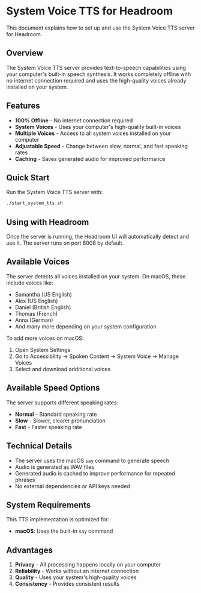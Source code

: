# System Voice TTS for Headroom

This document explains how to set up and use the System Voice TTS server for Headroom.

## Overview

The System Voice TTS server provides text-to-speech capabilities using your computer's built-in speech synthesis. It works completely offline with no internet connection required and uses the high-quality voices already installed on your system.

## Features

- **100% Offline** - No internet connection required
- **System Voices** - Uses your computer's high-quality built-in voices
- **Multiple Voices** - Access to all system voices installed on your computer
- **Adjustable Speed** - Change between slow, normal, and fast speaking rates
- **Caching** - Saves generated audio for improved performance

## Quick Start

Run the System Voice TTS server with:

```bash
./start_system_tts.sh
```

## Using with Headroom

Once the server is running, the Headroom UI will automatically detect and use it. The server runs on port 8008 by default.

## Available Voices

The server detects all voices installed on your system. On macOS, these include voices like:

- Samantha (US English)
- Alex (US English)
- Daniel (British English)
- Thomas (French)
- Anna (German)
- And many more depending on your system configuration

To add more voices on macOS:
1. Open System Settings
2. Go to Accessibility → Spoken Content → System Voice → Manage Voices
3. Select and download additional voices

## Available Speed Options

The server supports different speaking rates:

- **Normal** - Standard speaking rate
- **Slow** - Slower, clearer pronunciation
- **Fast** - Faster speaking rate

## Technical Details

- The server uses the macOS `say` command to generate speech
- Audio is generated as WAV files
- Generated audio is cached to improve performance for repeated phrases
- No external dependencies or API keys needed

## System Requirements

This TTS implementation is optimized for:
- **macOS**: Uses the built-in `say` command

## Advantages

1. **Privacy** - All processing happens locally on your computer
2. **Reliability** - Works without an internet connection
3. **Quality** - Uses your system's high-quality voices
4. **Consistency** - Provides consistent results